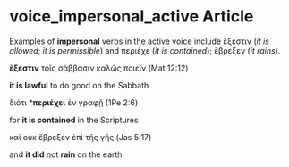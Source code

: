 # voice_impersonal_active Article

Examples of **impersonal** verbs in the active voice include ἔξεστιν (*it is allowed*; *it is permissible*) and περιέχε (*it is contained*); ἔβρεξεν (*it rains*).

**ἔξεστιν** τοῖς σάββασιν καλῶς ποιεῖν (Mat 12:12)

**it is lawful** to do good on the Sabbath

διότι ***περιέχει** ἐν γραφῇ (1Pe 2:6)

for **it is contained** in the Scriptures

καὶ οὐκ ἔβρεξεν ἐπὶ τῆς γῆς (Jas 5:17)

and **it did** not **rain** on the earth
